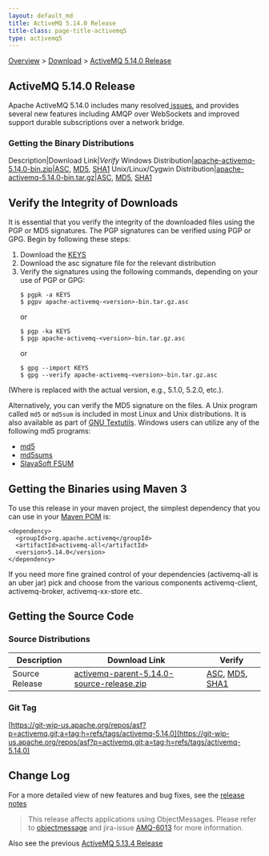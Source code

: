 ```yaml
---
layout: default_md
title: ActiveMQ 5.14.0 Release 
title-class: page-title-activemq5
type: activemq5
---
```


[Overview](overview) > [Download](download) > [ActiveMQ 5.14.0 Release](activemq-5140-release)

ActiveMQ 5.14.0 Release
-----------------------

Apache ActiveMQ 5.14.0 includes many resolved[ issues](https://issues.apache.org/jira/secure/ReleaseNote.jspa?projectId=12311210&version=12334188), and provides several new features including AMQP over WebSockets and improved support durable subscriptions over a network bridge.

### Getting the Binary Distributions

Description|Download Link|_Verify_
Windows Distribution|[apache-activemq-5.14.0-bin.zip](https://archive.apache.org/dist/activemq/5.14.0/apache-activemq-5.14.0-bin.zip)|[ASC](https://archive.apache.org/dist/activemq/5.14.0/apache-activemq-5.14.0-bin.zip.asc), [MD5](https://archive.apache.org/dist/activemq/5.14.0/apache-activemq-5.14.0-bin.zip.md5), [SHA1](https://archive.apache.org/dist/activemq/5.14.0/apache-activemq-5.14.0-bin.zip.sha1)
Unix/Linux/Cygwin Distribution|[apache-activemq-5.14.0-bin.tar.gz](https://archive.apache.org/dist/activemq/5.14.0/apache-activemq-5.14.0-bin.tar.gz)|[ASC](https://archive.apache.org/dist/activemq/5.14.0/apache-activemq-5.14.0-bin.tar.gz.asc), [MD5](https://archive.apache.org/dist/activemq/5.14.0/apache-activemq-5.14.0-bin.tar.gz.md5), [SHA1](https://archive.apache.org/dist/activemq/5.14.0/apache-activemq-5.14.0-bin.tar.gz.sha1)

Verify the Integrity of Downloads
---------------------------------

It is essential that you verify the integrity of the downloaded files using the PGP or MD5 signatures. The PGP signatures can be verified using PGP or GPG. Begin by following these steps:

1.  Download the [KEYS](http://www.apache.org/dist/activemq/KEYS)
2.  Download the asc signature file for the relevant distribution
3.  Verify the signatures using the following commands, depending on your use of PGP or GPG:
    ```
    $ pgpk -a KEYS
    $ pgpv apache-activemq-<version>-bin.tar.gz.asc
    ```
    or
    ```
    $ pgp -ka KEYS
    $ pgp apache-activemq-<version>-bin.tar.gz.asc
    ```
    or
    ```
    $ gpg --import KEYS
    $ gpg --verify apache-activemq-<version>-bin.tar.gz.asc
    ```

(Where <version> is replaced with the actual version, e.g., 5.1.0, 5.2.0, etc.).

Alternatively, you can verify the MD5 signature on the files. A Unix program called `md5` or `md5sum` is included in most Linux and Unix distributions. It is also available as part of [GNU Textutils](http://www.gnu.org/software/textutils/textutils.html). Windows users can utilize any of the following md5 programs:

*   [md5](http://www.fourmilab.ch/md5/)
*   [md5sums](http://www.pc-tools.net/win32/md5sums/)
*   [SlavaSoft FSUM](http://www.slavasoft.com/fsum/)

Getting the Binaries using Maven 3
----------------------------------

To use this release in your maven project, the simplest dependency that you can use in your [Maven POM](http://maven.apache.org/guides/introduction/introduction-to-the-pom.html) is:
```
<dependency>
  <groupId>org.apache.activemq</groupId>
  <artifactId>activemq-all</artifactId>
  <version>5.14.0</version>
</dependency>
```
If you need more fine grained control of your dependencies (activemq-all is an uber jar) pick and choose from the various components activemq-client, activemq-broker, activemq-xx-store etc.

Getting the Source Code
-----------------------

### Source Distributions

Description|Download Link|Verify
---|---|---
Source Release|[activemq-parent-5.14.0-source-release.zip](https://archive.apache.org/dist/activemq/5.14.0/activemq-parent-5.14.0-source-release.zip)|[ASC](https://archive.apache.org/dist/activemq/5.14.0/activemq-parent-5.14.0-source-release.zip.asc), [MD5](https://archive.apache.org/dist/activemq/5.14.0/activemq-parent-5.14.0-source-release.zip.md5), [SHA1](https://archive.apache.org/dist/activemq/5.14.0/activemq-parent-5.14.0-source-release.zip.sha1)

### Git Tag

[https://git-wip-us.apache.org/repos/asf?p=activemq.git;a=tag;h=refs/tags/activemq-5.14.0](https://git-wip-us.apache.org/repos/asf?p=activemq.git;a=tag;h=refs/tags/activemq-5.14.0)

Change Log
----------

For a more detailed view of new features and bug fixes, see the [release notes](https://issues.apache.org/jira/secure/ReleaseNote.jspa?projectId=12311210&version=12334188)

> This release affects applications using ObjectMessages. Please refer to [objectmessage](objectmessage) and jira-issue [AMQ-6013](https://issues.apache.org/jira/browse/AMQ-6013) for more information.

Also see the previous [ActiveMQ 5.13.4 Release](activemq-5134-release)

